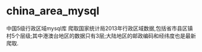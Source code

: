 # china_area_mysql
中国5级行政区域mysql库
    爬取国家统计局2013年行政区域数据,包括省市县区镇村5个层级;其中港澳台地区的数据只有3层;大陆地区的邮政编码和经纬度也是最新爬取.
